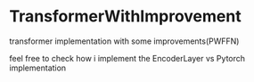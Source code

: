 # TransformerWithImprovement
transformer implementation with some improvements(PWFFN)

feel free to check how i implement the EncoderLayer vs Pytorch implementation
